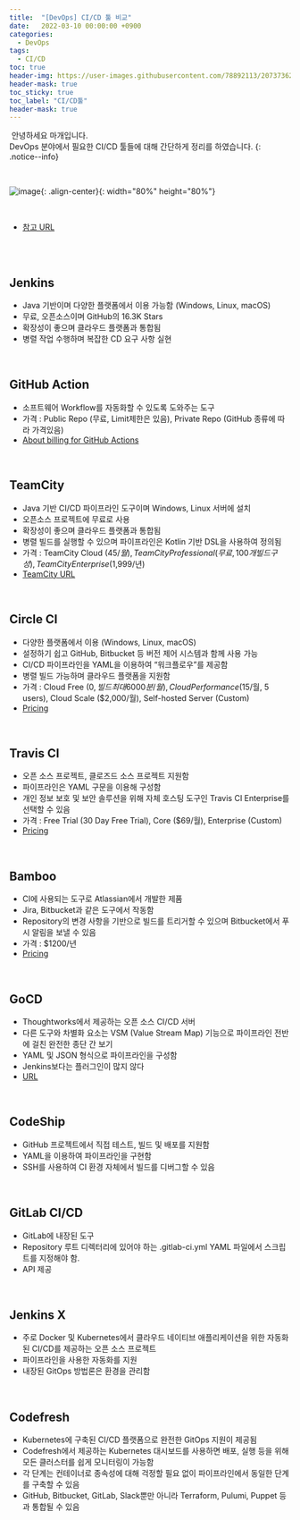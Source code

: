 ```yaml
---
title:  "[DevOps] CI/CD 툴 비교"
date:   2022-03-10 00:00:00 +0900
categories:
  - DevOps
tags:
  - CI/CD
toc: true
header-img: https://user-images.githubusercontent.com/78892113/207373620-73129456-1d05-4457-9016-b22562cb39e5.png
header-mask: true
toc_sticky: true
toc_label: "CI/CD툴"
header-mask: true
---
```




&nbsp;안녕하세요 마개입니다.  
DevOps 분야에서 필요한 CI/CD 툴들에 대해 간단하게 정리를 하였습니다.
{: .notice--info}

<br>

![image](https://user-images.githubusercontent.com/78892113/207373620-73129456-1d05-4457-9016-b22562cb39e5.png){: .align-center}{: width="80%" height="80%"} 


<br>
  
* <a href="https://ichi.pro/ko/hyeonjae-sayong-ganeunghan-choegoui-ci-cd-dogu-27gaji-194611649728144">참고 URL</a>

<br><br>

## Jenkins
* Java 기반이며 다양한 플랫폼에서 이용 가능함 (Windows, Linux, macOS)
* 무료, 오픈소스이며 GitHub의 16.3K Stars
* 확장성이 좋으며 클라우드 플랫폼과 통합됨
* 병렬 작업 수행하며 복잡한 CD 요구 사항 실현

<br>

## GitHub Action
* 소프트웨어 Workflow를 자동화할 수 있도록 도와주는 도구
* 가격 : Public Repo (무료, Limit제한은 있음), Private Repo (GitHub 종류에 따라 가격있음)
* <a href="https://docs.github.com/en/billing/managing-billing-for-github-actions/about-billing-for-github-actions">About billing for GitHub Actions</a>

<br>

## TeamCity
* Java 기반 CI/CD 파이프라인 도구이며 Windows, Linux 서버에 설치
* 오픈소스 프로젝트에 무료로 사용
* 확장성이 좋으며 클라우드 플랫폼과 통합됨 
* 병렬 빌드를 실행할 수 있으며 파이프라인은 Kotlin 기반 DSL을 사용하여 정의됨
* 가격 : TeamCity Cloud ($45/월), TeamCity Professional (무료, 100개 빌드 구성), TeamCity Enterprise ($1,999/년)
* <a href="https://www.jetbrains.com/ko-kr/teamcity/">TeamCity URL</a>

<br>

## Circle CI
* 다양한 플랫폼에서 이용 (Windows, Linux, macOS)
* 설정하기 쉽고 GitHub, Bitbucket 등 버전 제어 시스템과 함께 사용 가능
* CI/CD 파이프라인을 YAML을 이용하여 “워크플로우”를 제공함
* 병렬 빌드 가능하며 클라우드 플랫폼을 지원함
* 가격 : Cloud Free ($0, 빌드 최대 6000분/월), Cloud Performance ($15/월, 5 users), Cloud Scale ($2,000/월), Self-hosted Server (Custom)
* <a href="https://circleci.com/pricing/">Pricing</a>

<br>

## Travis CI
* 오픈 소스 프로젝트, 클로즈드 소스 프로젝트 지원함
* 파이프라인은 YAML 구문을 이용해 구성함
* 개인 정보 보호 및 보안 솔루션을 위해 자체 호스팅 도구인 Travis CI Enterprise를 선택할 수 있음
* 가격 : Free Trial (30 Day Free Trial), Core ($69/월), Enterprise (Custom)
* <a href="https://www.travis-ci.com/pricing/?_gl=1*1syk3rn*_ga*MTQ1MTEyMjkwOS4xNjQ2ODk5MDU5*_ga_XRYGSZFQ0P*MTY0Njg5OTA1OS4xLjAuMTY0Njg5OTA1OS42MA..">Pricing</a>

<br>

## Bamboo
* CI에 사용되는 도구로 Atlassian에서 개발한 제품 
* Jira, Bitbucket과 같은 도구에서 작동함 
* Repository의 변경 사항을 기반으로 빌드를 트리거할 수 있으며 Bitbucket에서 푸시 알림을 보낼 수 있음
* 가격 : $1200/년
* <a href="https://www.atlassian.com/ko/software/bamboo/pricing">Pricing</a>

<br>

## GoCD
* Thoughtworks에서 제공하는 오픈 소스 CI/CD 서버
* 다른 도구와 차별화 요소는 VSM (Value Stream Map) 기능으로 파이프라인 전반에 걸친 완전한 종단 간 보기
* YAML 및 JSON 형식으로 파이프라인을 구성함
* Jenkins보다는 플러그인이 많지 않다 
* <a href="https://www.gocd.org/">URL</a>

<br>

## CodeShip
* GitHub 프로젝트에서 직접 테스트, 빌드 및 배포를 지원함
* YAML을 이용하여 파이프라인을 구현함
* SSH를 사용하여 CI 환경 자체에서 빌드를 디버그할 수 있음

<br>

## GitLab CI/CD
* GitLab에 내장된 도구 
* Repository 루트 디렉터리에 있어야 하는 .gitlab-ci.yml YAML 파일에서 스크립트를 지정해야 함.
* API 제공 

<br>

## Jenkins X
* 주로 Docker 및 Kubernetes에서 클라우드 네이티브 애플리케이션을 위한 자동화된 CI/CD를 제공하는 오픈 소스 프로젝트
* 파이프라인을 사용한 자동화를 지원
* 내장된 GitOps 방법론은 환경을 관리함

<br>

## Codefresh
* Kubernetes에 구축된 CI/CD 플랫폼으로 완전한 GitOps 지원이 제공됨 
* Codefresh에서 제공하는 Kubernetes 대시보드를 사용하면 배포, 실행 등을 위해 모든 클러스터를 쉽게 모니터링이 가능함
* 각 단계는 컨테이너로 종속성에 대해 걱정할 필요 없이 파이프라인에서 동일한 단계를 구축할 수 있음
* GitHub, Bitbucket, GitLab, Slack뿐만 아니라 Terraform, Pulumi, Puppet 등과 통합될 수 있음

<br>
